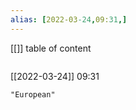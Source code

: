 ```yaml
---
alias: [2022-03-24,09:31,]
---
```

[[]]
table of content
```toc
```

[[2022-03-24]] 09:31

```query
"European"
```